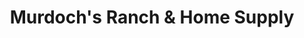 ---
title: "Murdoch's Ranch & Home Supply"
url: /evansville/murdochs-ranch-and-home-supply/
shop: general
---